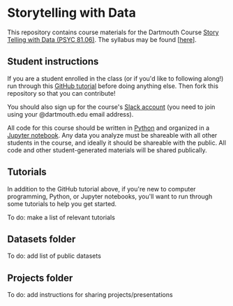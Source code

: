 # Storytelling with Data

This repository contains course materials for the Dartmouth Course [Story Telling with Data (PSYC 81.06)](http://pbs.dartmouth.edu/undergraduate/permission-courses/fall-2017).  The syllabus may be found [[here](https://github.com/ContextLab/storytelling-with-data/blob/master/PSYC_81_syllabus.pdf)].

## Student instructions

If you are a student enrolled in the class (or if you'd like to following along!) run through this [GitHub tutorial](https://try.github.io) before doing anything else.  Then fork this repository so that you can contribute!

You should also sign up for the course's [Slack account](stories-about-data.slack.com) (you need to join using your @dartmouth.edu email address).

All code for this course should be written in [Python](https://www.python.org/) and organized in a [Jupyter notebook](http://jupyter.org/).  Any data you analyze must be shareable with all other students in the course, and ideally it should be shareable with the public.  All code and other student-generated materials will be shared publically.

## Tutorials

In addition to the GitHub tutorial above, if you're new to computer programming, Python, or Jupyter notebooks, you'll want to run through some tutorials to help you get started.

To do: make a list of relevant tutorials

## Datasets folder

To do: add list of public datasets

## Projects folder

To do: add instructions for sharing projects/presentations
